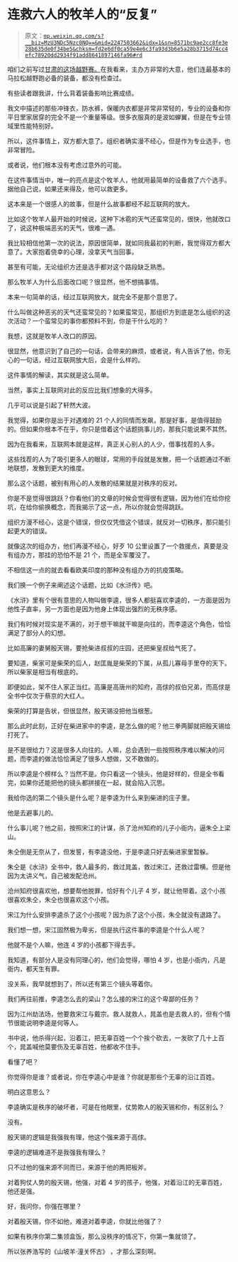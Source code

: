 # 连救六人的牧羊人的“反复”

> 原文：[`mp.weixin.qq.com/s?__biz=MzU3NDc5Nzc0NQ==&mid=2247503662&idx=1&sn=8571bc9ae2cc8fe3e28b635de0f34be5&chksm=fd2e6df0ca59e4e6c3fa93d3b6e5a28b3715d74cc4efc78920dd2934f91add8641897146fa96#rd`](http://mp.weixin.qq.com/s?__biz=MzU3NDc5Nzc0NQ==&mid=2247503662&idx=1&sn=8571bc9ae2cc8fe3e28b635de0f34be5&chksm=fd2e6df0ca59e4e6c3fa93d3b6e5a28b3715d74cc4efc78920dd2934f91add8641897146fa96#rd)

咱们之前写过[甘肃的这场越野赛。](http://mp.weixin.qq.com/s?__biz=MzU3NDc5Nzc0NQ==&mid=2247503446&idx=1&sn=ee51938fd59bfa777d84e94f8afd0034&chksm=fd2e6c88ca59e59eea8c046af0514312a868f909bc4cff34d690a04cad4c018c80d40b69c162&scene=21#wechat_redirect)在我看来，主办方非常的大意，他们连最基本的马拉松越野跑必备的装备，都没有检查过。

有些读者跟我讲，什么背着装备影响比赛成绩。 

我文中描述的那些冲锋衣，防水裤，保暖内衣都是非常非常轻的，专业的设备和你平日里家居穿的完全不是一个重量等级。很多衣服真的是波如蝉翼，但是在专业领域里性能特别好。

所以，这件事情上，双方都大意了。组织者确实漫不经心，但是作为专业选手，也非常冒险。 

或者说，他们根本没有考虑过意外的可能。

在这件事情当中，唯一的亮点是这个牧羊人，他就用最简单的设备救了六个选手。据他自己说，如果还来得及，他可以救更多。 

这本来是一个很感人的故事，但是什么故事都经不起互联网的放大。 

比如这个牧羊人最开始的时候说，这种下冰雹的天气还蛮常见的，很快，他就改口了，说这种极端恶劣的天气，很难一遇。 

我比较相信他第一次的说法，原因很简单，就如同我最初的判断，我觉得双方都大意了。大家抱着侥幸的心理，没拿天气当回事。

甚至有可能，无论组织方还是选手都对这个路段缺乏熟悉。 

那么牧羊人为什么后面改口呢？很显然，他不想搞事情。 

本来一句简单的话，经过互联网放大，就完全不是那个意思了。 

什么叫做这种恶劣的天气还蛮常见的？如果蛮常见，那组织方到底是怎么组织的这次活动？一个蛮常见的事你都预料不到，你是干什么吃的？

我想，这就是牧羊人改口的原因。 

很显然，他意识到了自己的一句话，会带来的麻烦，或者说，有人告诉了他，你无心的一句话，经过互联网放大后，会是什么样的。

这件事情的解读，其实就是这么简单。 

当然，事实上互联网对此的反应比我们想象的大得多。

几乎可以说是引起了轩然大波。 

我觉得，如果你是出于对遇难的 21 个人的同情而发飙，那是好事，是值得鼓励的。但如果你根本不在乎，你只是借着这个话题挑事儿的，那我只能说果不其然。

因为在我看来，互联网本就是这样，真正关心别人的人少，借事找茬的人多。

这些找茬的人为了吸引更多人的眼球，常用的手段就是发散，把一个话题通过不断地联想，发散到更大的维度。 

那么这个话题，被别有用心的人发散的结果就是对秩序的反对。 

你是不是觉得很跳跃？你看他们的文章的时候会觉得很有逻辑，因为他们在给你挖坑，在给你偷换概念，而我揭示了这一点，所以你就会觉得跳跃。

组织方漫不经心，这是个错误，但仅仅凭借这个错误，就反对一切秩序，那只能引起更大的错误。 

就像这次的组办方，他们再漫不经心，好歹 10 公里设置了一个救援点，真要是没有组办方，那挂的恐怕不是 21 个，而是全军覆没了。 

不相信这一点的就去看看欧美印度的那种没有组办方的抗疫策略。 

我们换一个例子来阐述这个话题，比如《水浒传》吧。

《水浒》里有个很有意思的人物叫做李逵，很多人都挺喜欢李逵的，一方面是因为他性子直率，另一方面也是因为他身上体现出强烈的无秩序感。

我们有时候对现实是不满的，对于想干嘛就干嘛是向往的，而李逵这个角色，恰恰满足了部分人的幻想。 

比如高廉的妻舅殷天锡，要抢柴进叔叔的庄园，还把柴皇叔给气死了。

要知道，柴家可是柴荣的后人，赵匡胤是柴荣的下属，从孤儿寡母手里夺的天下。所以柴家是相当有根底的。

即便如此，架不住人家正当红。高廉是高唐州的知府，高俅的叔伯兄弟，而高俅是全书中仅次于蔡京的大红人。

柴荣的打算是告状，但很显然，殷天锡没把他当根葱。

那么此时此刻，正好在柴进家中的李逵，是怎么做的呢？他三拳两脚就把殷天锡给打死了。

是不是很给力？这是很多人向往的。人嘛，总会遇到一些按照秩序难以解决的问题，而李逵的做法恰恰满足了很多人想做，又不敢做的。 

所以李逵是个榜样么？当然不是。你只看这一个镜头，他是好样的，但是全书看完，如果你还能把他的镜头都拼接在一起，就会陷入沉思。 

我给你选的第二个镜头是什么呢？是李逵为什么来到柴进的庄子里。 

他是去避事儿的。

什么事儿呢？他之前，按照宋江的计谋，杀了沧州知府的儿子小衙内，逼朱仝上梁山。

朱仝倒是无奈从了，但发誓，有李逵没他，于是李逵只好去柴进家里暂躲。

朱仝是《水浒》全书中，救人最多的，救过晁盖，救过宋江，还救过雷横。但是他因为太讲义气，自己被发配沧州。

沧州知府很喜欢他，想要帮他脱罪，恰好有个儿子 4 岁，就让他带着。这个小孩很喜欢朱仝，朱仝也很喜欢这个小孩。

宋江为什么安排李逵杀了这个小孩呢？因为杀了这个小孩，朱仝就没有退路了。

我们想一想，宋江固然极为卑劣，但是执行这件事的李逵是个什么人呢？ 

他就不是个人嘛，他连 4 岁的小孩都下得去手。

我知道，有部分人是没有同理心的，他们会觉得，哪怕 4 岁，也是小衙内，凡是衙内，都天生有罪。 

没关系，我早就想到了，所以还有第三个镜头等着你。

我们再往前推，李逵怎么去的梁山？怎么接的宋江的这个卑鄙的任务？ 

因为江州劫法场，他要救宋江与戴宗。救人就救人，晁盖也是去救人的，但有个情节很能说明李逵是何等人。

书中说，他杀得兴起，沿着江，把无辜百姓一个个挨个砍去，一发砍了几十上百个，晁盖喊他莫要伤及无辜百姓，他都收不住手。 

看懂了吧？ 

你觉得你是谁？或者说，你在李逵心中是谁？你就是那些个无辜的沿江百姓。

明白这意思么？ 

李逵确实是秩序的破坏者，可是在他眼里，仗势欺人的殷天锡和你，有区别么？

没有。

殷天锡的逻辑是我强我有理，他这个强来源于高俅。

李逵的逻辑难道不是我强我有理么？ 

只不过他的强来源不同而已，来源于他的两把板斧。 

对着狗仗人势的殷天锡，他强，对着 4 岁的孩子，他强，对着沿江的无辜百姓，他还是强。

好，我问你，你强在哪里？ 

对着殷天锡，你不如他，难道对着李逵，你就比他强了？

如果有秩序你第二集领盒饭，那么没秩序的情况下，你第一集就领了。

所以张养浩写的《山坡羊·潼关怀古》 ，才那么深刻啊。